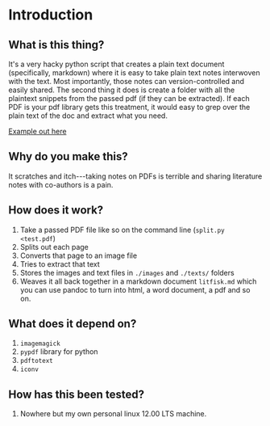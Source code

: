 # Introduction 

## What is this thing? 

It's a very hacky python script that creates a plain text document
(specifically, markdown) where it is easy to take plain text notes interwoven
with the text. Most importantly, those notes can version-controlled
and easily shared. The second thing it does is create a folder with
all the plaintext snippets from the passed pdf (if they can be
extracted). If each PDF is your pdf library gets this treatment, it
would easy to grep over the plain text of the doc and extract what you
need.  

[Example out here](litfisk.md) 

## Why do you make this? 

It scratches and itch---taking notes on PDFs is terrible and sharing
literature notes with co-authors is a pain. 

## How does it work? 

1. Take a passed PDF file like so on the command line (`split.py <test.pdf`)
1. Splits out each page 
1. Converts that page to an image file 
1. Tries to extract that text 
1. Stores the images and text files in `./images` and `./texts/` folders
1. Weaves it all back together in a markdown document `litfisk.md`
which you can use pandoc to turn into html, a word document, a pdf and
so on. 

## What does it depend on? 
1. `imagemagick` 
1. `pypdf` library for python
1. `pdftotext` 
1. `iconv` 

## How has this been tested? 

1. Nowhere but my own personal linux 12.00 LTS machine. 

